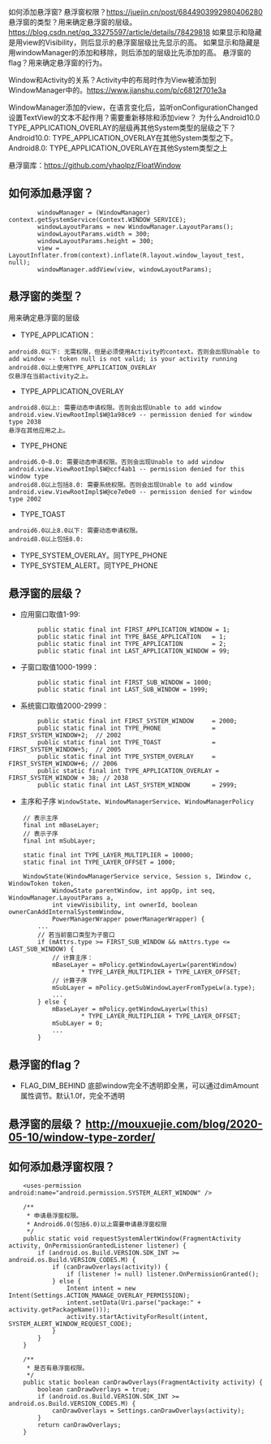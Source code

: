 


如何添加悬浮窗?
悬浮窗权限？https://juejin.cn/post/6844903992980406280
悬浮窗的类型？用来确定悬浮窗的层级。https://blog.csdn.net/qq_33275597/article/details/78429818
如果显示和隐藏是用view的Visibility，则后显示的悬浮窗层级比先显示的高。
如果显示和隐藏是用windowManager的添加和移除，则后添加的层级比先添加的高。
悬浮窗的flag？用来确定悬浮窗的行为。


Window和Activity的关系？Activity中的布局时作为View被添加到WindowManager中的。https://www.jianshu.com/p/c6812f701e3a



WindowManager添加的view，在语言变化后，监听onConfigurationChanged设置TextView的文本不起作用？需要重新移除和添加view？
为什么Android10.0 TYPE_APPLICATION_OVERLAY的层级再其他System类型的层级之下？Android10.0: TYPE_APPLICATION_OVERLAY在其他System类型之下。Android8.0: TYPE_APPLICATION_OVERLAY在其他System类型之上

悬浮窗库：https://github.com/yhaolpz/FloatWindow


## 如何添加悬浮窗？
```
        windowManager = (WindowManager) context.getSystemService(Context.WINDOW_SERVICE);
        windowLayoutParams = new WindowManager.LayoutParams();
        windowLayoutParams.width = 300;
        windowLayoutParams.height = 300;
        view = LayoutInflater.from(context).inflate(R.layout.window_layout_test, null);
        windowManager.addView(view, windowLayoutParams);
```

## 悬浮窗的类型？
用来确定悬浮窗的层级
- TYPE_APPLICATION：
```
android8.0以下: 无需权限，但是必须使用Activity的context。否则会出现Unable to add window -- token null is not valid; is your activity running
android8.0以上使用TYPE_APPLICATION_OVERLAY
仅悬浮在当前activity之上。
```
- TYPE_APPLICATION_OVERLAY
```
android8.0以上: 需要动态申请权限。否则会出现Unable to add window android.view.ViewRootImpl$W@1a98ce9 -- permission denied for window type 2038
悬浮在其他应用之上。
```
- TYPE_PHONE
```
android6.0~8.0: 需要动态申请权限。否则会出现Unable to add window android.view.ViewRootImpl$W@ccf4ab1 -- permission denied for this window type
android8.0以上包括8.0: 需要系统权限。否则会出现Unable to add window android.view.ViewRootImpl$W@ce7e0e0 -- permission denied for window type 2002
```
- TYPE_TOAST
```
android6.0以上8.0以下: 需要动态申请权限。
android8.0以上包括8.0: 
```
- TYPE_SYSTEM_OVERLAY。同TYPE_PHONE
- TYPE_SYSTEM_ALERT。同TYPE_PHONE


## 悬浮窗的层级？
- 应用窗口取值1-99:
```
        public static final int FIRST_APPLICATION_WINDOW = 1; 
        public static final int TYPE_BASE_APPLICATION   = 1;
        public static final int TYPE_APPLICATION        = 2;
        public static final int LAST_APPLICATION_WINDOW = 99;
```
- 子窗口取值1000-1999：
```
        public static final int FIRST_SUB_WINDOW = 1000;
        public static final int LAST_SUB_WINDOW = 1999;
```
- 系统窗口取值2000-2999：
```
        public static final int FIRST_SYSTEM_WINDOW     = 2000;
        public static final int TYPE_PHONE              = FIRST_SYSTEM_WINDOW+2;  // 2002
        public static final int TYPE_TOAST              = FIRST_SYSTEM_WINDOW+5;  // 2005
        public static final int TYPE_SYSTEM_OVERLAY     = FIRST_SYSTEM_WINDOW+6; // 2006
        public static final int TYPE_APPLICATION_OVERLAY = FIRST_SYSTEM_WINDOW + 38; // 2038
        public static final int LAST_SYSTEM_WINDOW      = 2999;
```
- 主序和子序
  `WindowState`、`WindowManagerService`、`WindowManagerPolicy`
```
    // 表示主序
    final int mBaseLayer;
    // 表示子序
    final int mSubLayer;

    static final int TYPE_LAYER_MULTIPLIER = 10000;
    static final int TYPE_LAYER_OFFSET = 1000;

    WindowState(WindowManagerService service, Session s, IWindow c, WindowToken token,
            WindowState parentWindow, int appOp, int seq, WindowManager.LayoutParams a,
            int viewVisibility, int ownerId, boolean ownerCanAddInternalSystemWindow,
            PowerManagerWrapper powerManagerWrapper) {
        ...
        // 若当前窗口类型为子窗口
        if (mAttrs.type >= FIRST_SUB_WINDOW && mAttrs.type <= LAST_SUB_WINDOW) {
            // 计算主序：
            mBaseLayer = mPolicy.getWindowLayerLw(parentWindow)
                    * TYPE_LAYER_MULTIPLIER + TYPE_LAYER_OFFSET;
            // 计算子序
            mSubLayer = mPolicy.getSubWindowLayerFromTypeLw(a.type);
            ...
        } else {
            mBaseLayer = mPolicy.getWindowLayerLw(this)
                    * TYPE_LAYER_MULTIPLIER + TYPE_LAYER_OFFSET;
            mSubLayer = 0;
            ...
        }
```


## 悬浮窗的flag？
- FLAG_DIM_BEHIND
底部window完全不透明即全黑，可以通过dimAmount属性调节。默认1.0f，完全不透明






## 悬浮窗的层级？ http://mouxuejie.com/blog/2020-05-10/window-type-zorder/











## 如何添加悬浮窗权限？
```
    <uses-permission android:name="android.permission.SYSTEM_ALERT_WINDOW" />
```
```
    /**
     * 申请悬浮窗权限。
     * Android6.0(包括6.0)以上需要申请悬浮窗权限
     */
    public static void requestSystemAlertWindow(FragmentActivity activity, OnPermissionGrantedListener listener) {
        if (android.os.Build.VERSION.SDK_INT >= android.os.Build.VERSION_CODES.M) {
            if (canDrawOverlays(activity)) {
                if (listener != null) listener.OnPermissionGranted();
            } else {
                Intent intent = new Intent(Settings.ACTION_MANAGE_OVERLAY_PERMISSION);
                intent.setData(Uri.parse("package:" + activity.getPackageName()));
                activity.startActivityForResult(intent, SYSTEM_ALERT_WINDOW_REQUEST_CODE);
            }
        }
    }

    /**
     * 是否有悬浮窗权限。
     */
    public static boolean canDrawOverlays(FragmentActivity activity) {
        boolean canDrawOverlays = true;
        if (android.os.Build.VERSION.SDK_INT >= android.os.Build.VERSION_CODES.M) {
            canDrawOverlays = Settings.canDrawOverlays(activity);
        }
        return canDrawOverlays;
    }
```
